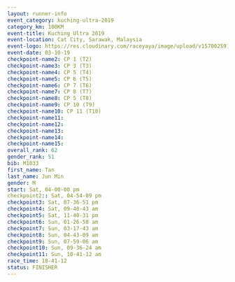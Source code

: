 ```yaml
---
layout: runner-info 
event_category: kuching-ultra-2019 
category_km: 100KM 
event-title: Kuching Ultra 2019
event-location: Cat City, Sarawak, Malaysia 
event-logo: https://res.cloudinary.com/raceyaya/image/upload/v1570025915/logo/kuching_ultra_jsvtue.jpg 
event-date: 03-10-19 
checkpoint-name2: CP 1 (T2) 
checkpoint-name3: CP 3 (T3) 
checkpoint-name4: CP 5 (T4) 
checkpoint-name5: CP 6 (T5) 
checkpoint-name6: CP 7 (T6) 
checkpoint-name7: CP 8 (T7) 
checkpoint-name8: CP 5 (T8) 
checkpoint-name9: CP 10 (T9) 
checkpoint-name10: CP 11 (T10) 
checkpoint-name11:  
checkpoint-name12: 
checkpoint-name13: 
checkpoint-name14: 
checkpoint-name15: 
overall_rank: 62
gender_rank: 51
bib: M1033
first_name: Tan
last_name: Jun Min
gender: M
start: Sat, 04-00-00 pm
checkpoint2:: Sat, 04-54-09 pm
checkpoint3: Sat, 07-36-51 pm
checkpoint4: Sat, 09-40-43 am
checkpoint5: Sat, 11-40-31 pm
checkpoint6: Sun, 01-26-58 am
checkpoint7: Sun, 03-17-43 am
checkpoint8: Sun, 04-43-09 am
checkpoint9: Sun, 07-59-06 am
checkpoint10: Sun, 09-36-24 am
checkpoint11: Sun, 10-41-12 am
race_time: 18-41-12
status: FINISHER
---
```

